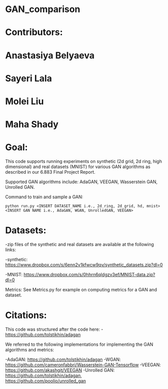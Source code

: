# GAN_comparison

# Contributors:

# Anastasiya Belyaeva
# Sayeri Lala
# Molei Liu
# Maha Shady


# Goal:
This code supports running experiments on synthetic (2d grid, 2d ring, high dimensional) and real datasets (MNIST) for various GAN algorithms as described in our 6.883 Final Project Report.

Supported GAN algorithms include: AdaGAN, VEEGAN, Wasserstein GAN, Unrolled GAN.

Command to train and sample a GAN:

	python run.py <INSERT DATASET_NAME i.e., 2d_ring, 2d_grid, hd, mnist> <INSERT GAN NAME i.e., AdaGAN, WGAN, UnrolledGAN, VEEGAN>

# Datasets:
-zip files of the synthetic and real datasets are available at the following links:

-synthetic: https://www.dropbox.com/s/6enn2v1kfwcw9qv/synthetic_datasets.zip?dl=0

-MNIST: https://www.dropbox.com/s/0hhrn6qldgzv3ef/MNIST-data.zip?dl=0

Metrics:
See Metrics.py for example on computing metrics for a GAN and dataset.

# Citations:

This code was structured after the code here:
-https://github.com/tolstikhin/adagan

We referred to the following implementations for implementing the GAN algorithms and metrics:

-AdaGAN: https://github.com/tolstikhin/adagan
-WGAN: https://github.com/cameronfabbri/Wasserstein-GAN-Tensorflow
-VEEGAN: https://github.com/akashgit/VEEGAN
-Unrolled GAN: https://github.com/tolstikhin/adagan, https://github.com/poolio/unrolled_gan





